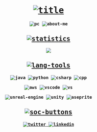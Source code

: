 <samp>
    <h1 align="center">
        <a rel="nofollow noopener noreferrer" target="_blank" href="">
            <img src="https://github.com/565059/565059/assets/118855900/fa743a9b-8795-43fb-8deb-502f0953d52e" alt="title">
        </a>
    </h1>
    <h4 align="center">
        <img src="https://github.com/565059/565059/assets/118855900/3b644c9e-6a68-4add-8f1d-a8c1e2d6331d" alt="pc">
        <img src="https://github.com/565059/565059/assets/118855900/bbdf48d7-a906-416d-95f2-16e157eebd6b" alt="about-me">
    </h4>
    <h2 align="center">
        <a rel="nofollow noopener noreferrer" target="blank" href="">
            <img src="https://github.com/565059/565059/assets/118855900/bc813212-77a9-4d7b-98ba-b949286d7e27" alt="statistics">
        </a>
    </h2>
    <div align="center">
        <a rel="nofollow noopener noreferrer" target="_blank" href="https://github.com/anuraghazra/github-readme-stats">
            <img src="https://github-readme-stats.vercel.app/api?username=565059">
        </a>
    <h2 align="center">
        <a rel="nofollow noopener noreferrer" target="blank" href="">
            <img src="https://github.com/565059/565059/assets/118855900/40eec5af-5962-41bb-a92a-4460291b844d" alt="lang-tools">
        </a>
    </h2>
    <h4 align="center">
        <img src="https://github.com/565059/565059/assets/118855900/f79cb34d-fe26-4bf0-800f-a8abfc591998" alt="java">
        <img src="https://github.com/565059/565059/assets/118855900/767ef2c2-f939-4b6d-8df3-0125ec1af89c" alt="python">
        <img src="https://github.com/565059/565059/assets/118855900/79104a81-1ba1-457a-b748-5acd1f4b69bb" alt="csharp">
        <img src="https://github.com/565059/565059/assets/118855900/dcfd46fc-6236-4c31-ad34-b6d8fcbf230b" alt="cpp">
        <br>
        <br>
        <img src="https://github.com/565059/565059/assets/118855900/1853d329-f9e5-44b3-a8af-d589ec24e0fc" alt="aws">
        <img src="https://github.com/565059/565059/assets/118855900/5a6e6007-a2b5-4650-b505-868dbcf4c924" alt="vscode">
        <img src="https://github.com/565059/565059/assets/118855900/a9e224e1-10f0-4a88-8863-e0321678443d" alt="vs">
        <br>
        <br>
        <img src="https://github.com/565059/565059/assets/118855900/be0a51a1-24c2-4137-8522-5a917ae57808" alt="unreal-engine">
        <img src="https://github.com/565059/565059/assets/118855900/3817cb2a-9a9e-405e-91f4-4dc5469ce001" alt="unity">
        <img src="https://github.com/565059/565059/assets/118855900/b30ab692-3715-41d3-97f7-0e5615c81f8b" alt="aseprite">
    </h4>
    <h2 align="center">
        <a rel="nofollow noopener noreferrer" target="_blank" href="">
            <img src="https://github.com/565059/565059/assets/118855900/486fbcf0-60d6-4d8e-88e2-4e15d4dd1eb8" alt="soc-buttons">
        </a>
    </h2>
    <h4 align="center">
        <a rel="nofollow noopener noreferrer" target="_blank" href="https://x.com/56_50_59">
            <img src="https://github.com/565059/565059/assets/118855900/af0b27e7-f37c-43ea-bd89-60c4062d594c" alt="twitter">
        </a>
        <a rel="nofillow noopener noreferrer" target="_blank" href="https://www.linkedin.com/in/luis-fern%C3%A1ndez-castelo-06358025b/?locale=en_US">
            <img src="https://github.com/565059/565059/assets/118855900/fbc69b01-c685-4c8d-a7b4-bf9353e06e31" alt="linkedin">
        </a>
    </h4>
</samp>

